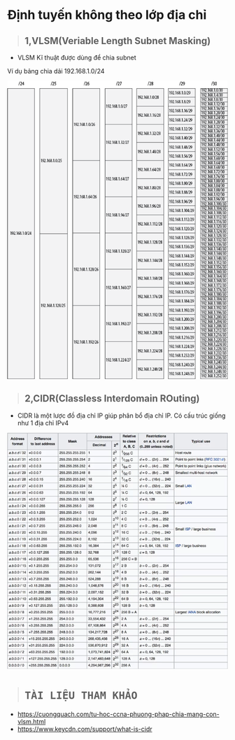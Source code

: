 # Định tuyến không theo lớp địa chỉ

> ## **1,VLSM(Veriable Length Subnet Masking)**
- VLSM Kĩ thuật được dùng để chia subnet  

Ví dụ bảng chia dải 192.168.1.0/24

<img src = "../images/Network/vlsm_192.168.1.0.png">

> ## **2,CIDR(Classless Interdomain ROuting)**
- CIDR là một lược đồ địa chỉ IP giúp phân bổ địa chỉ IP. Có cấu trúc giống như 1 địa chỉ IPv4

<center><img src = "../images/Network/cidr.png"></center>





> # **`TÀI LIỆU THAM KHẢO`**  
- https://cuongquach.com/tu-hoc-ccna-phuong-phap-chia-mang-con-vlsm.html  
- https://www.keycdn.com/support/what-is-cidr

